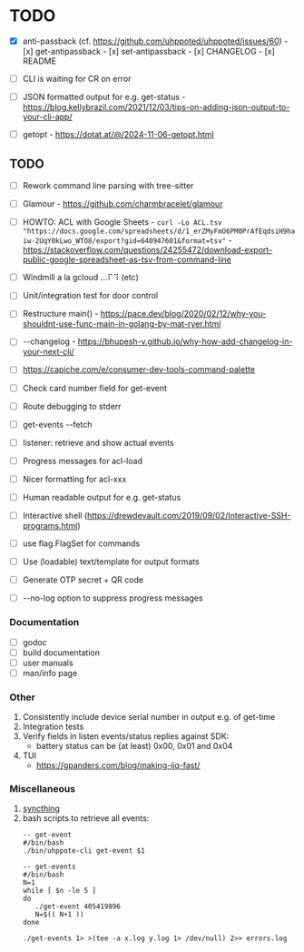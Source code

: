 # TODO

- [x] anti-passback (cf. https://github.com/uhppoted/uhppoted/issues/60)
      - [x] get-antipassback
      - [x] set-antipassback
      - [x] CHANGELOG
      - [x] README

- [ ] CLI is waiting for CR on error
- [ ] JSON formatted output for e.g. get-status
      - https://blog.kellybrazil.com/2021/12/03/tips-on-adding-json-output-to-your-cli-app/
- [ ] getopt
      - https://dotat.at/@/2024-11-06-getopt.html

## TODO

- [ ] Rework command line parsing with tree-sitter
- [ ] Glamour
      - https://github.com/charmbracelet/glamour
- [ ] HOWTO: ACL with Google Sheets
      - `curl -Lo ACL.tsv "https://docs.google.com/spreadsheets/d/1_erZMyFmO6PM0PrAfEqdsiH9haiw-2UqY0kLwo_WTO8/export?gid=640947601&format=tsv"`
      - https://stackoverflow.com/questions/24255472/download-export-public-google-spreadsheet-as-tsv-from-command-line

- [ ] Windmill a la gcloud ...⠏⠹ (etc) 
- [ ] Unit/integration test for door control
- [ ] Restructure main()
      - https://pace.dev/blog/2020/02/12/why-you-shouldnt-use-func-main-in-golang-by-mat-ryer.html
- [ ] --changelog
      - https://bhupesh-v.github.io/why-how-add-changelog-in-your-next-cli/
- [ ] https://capiche.com/e/consumer-dev-tools-command-palette
- [ ] Check card number field for get-event
- [ ] Route debugging to stderr
- [ ] get-events --fetch
- [ ] listener: retrieve and show actual events

- [ ] Progress messages for acl-load
- [ ] Nicer formatting for acl-xxx
- [ ] Human readable output for e.g. get-status
- [ ] Interactive shell (https://drewdevault.com/2019/09/02/Interactive-SSH-programs.html)
- [ ] use flag.FlagSet for commands
- [ ] Use (loadable) text/template for output formats
- [ ] Generate OTP secret + QR code
- [ ] --no-log option to suppress progress messages

### Documentation

- [ ] godoc
- [ ] build documentation
- [ ] user manuals
- [ ] man/info page

### Other

1.  Consistently include device serial number in output e.g. of get-time
2.  Integration tests
3.  Verify fields in listen events/status replies against SDK:
    - battery status can be (at least) 0x00, 0x01 and 0x04
4. TUI
    - https://gpanders.com/blog/making-ijq-fast/

### Miscellaneous

1. [syncthing](https://tonsky.me/blog/syncthing/?utm_source=hackerbits.com&utm_medium=email&utm_campaign=issue54)
2. bash scripts to retrieve all events:
   ```
   -- get-event
   #/bin/bash
   ./bin/uhppote-cli get-event $1

   -- get-events
   #/bin/bash
   N=1
   while [ $n -le 5 ]
   do
      ./get-event 405419896
      N=$(( N+1 ))
   done

   ./get-events 1> >(tee -a x.log y.log 1> /dev/null) 2>> errors.log
   ```
